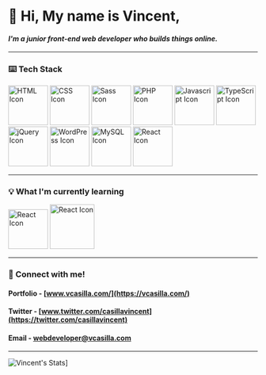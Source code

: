 # 👋 Hi, My name is Vincent,
####  **_I'm a junior front-end web developer who builds things online._**
- - -
### ⌨️ Tech Stack
<div class="tech-stack" style='display: inline' markdown='1
'>
  <img src="https://user-images.githubusercontent.com/73447863/113966476-0492cf80-97e4-11eb-9a56-0480c64ec90e.png" markdown="1" alt="HTML Icon" width="80" />
  <img src="https://user-images.githubusercontent.com/73447863/113966479-052b6600-97e4-11eb-9189-cdb00b87ae46.png" markdown="1" alt="CSS Icon" width="80" />
  <img src="https://user-images.githubusercontent.com/73447863/113966481-052b6600-97e4-11eb-94de-c04da080cf38.png" markdown="1" alt="Sass Icon" width="80" />
  <img src="https://user-images.githubusercontent.com/73447863/113966484-05c3fc80-97e4-11eb-862b-b1001aeb3bbc.png" markdown="1" alt="PHP Icon" width="80" />
  <img src="https://user-images.githubusercontent.com/73447863/113966485-05c3fc80-97e4-11eb-9e37-a1cf3123586b.png" markdown="1" alt="Javascript Icon" width="80" />
  <img src="https://user-images.githubusercontent.com/73447863/115331824-828f9880-a14b-11eb-8db3-e7c073cf9fe4.png" markdown="1" alt="TypeScript Icon" width="80" /> 
  <img src="https://user-images.githubusercontent.com/73447863/113966487-05c3fc80-97e4-11eb-8ef8-623ab53c7cd4.png" markdown="1" alt="jQuery Icon" width="80" />
  <img src="https://user-images.githubusercontent.com/73447863/113966488-065c9300-97e4-11eb-9aad-42aecf41e54f.png" markdown="1" alt="WordPress Icon" width="80" />
  <img src="https://user-images.githubusercontent.com/73447863/113966491-065c9300-97e4-11eb-9c05-4ed63af8ab78.png" markdown="1" alt="MySQL Icon" width="80" />
  <img src="https://user-images.githubusercontent.com/73447863/113966492-065c9300-97e4-11eb-8ad1-ea880200bf90.png" markdown="1" alt="React Icon" width="80" /> 
<div>

---
### 💡 What I'm currently learning
  <img src="https://user-images.githubusercontent.com/73447863/116758148-559d7a00-a9c4-11eb-8359-b241e78c85be.png" markdown="1" alt="React Icon" width="80" /> 
    <img src="https://user-images.githubusercontent.com/73447863/116758151-56cea700-a9c4-11eb-9a9a-94048a17d20d.png" markdown="1" alt="React Icon" width="90" /> 
  
---
  
### 👾  Connect with me!
#### Portfolio - [www.vcasilla.com/](https://vcasilla.com/)
#### Twitter - [www.twitter.com/casillavincent](https://twitter.com/casillavincent)
#### Email - webdeveloper@vcasilla.com


---
![Vincent's Stats](https://github-readme-stats.vercel.app/api?username=casillavincent&show_icons=true&theme=tokyonight)]






